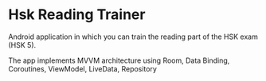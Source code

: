 # Hsk Reading Trainer

Android application in which you can train the reading part of the HSK exam (HSK 5). 

The app implements MVVM architecture using Room, Data Binding, Coroutines, ViewModel, LiveData, Repository

